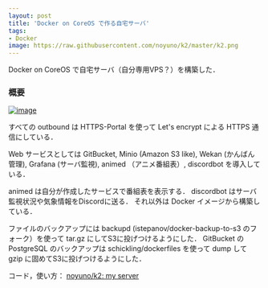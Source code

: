 ```yaml
---
layout: post
title: 'Docker on CoreOS で作る自宅サーバ'
tags:
- Docker
image: https://raw.githubusercontent.com/noyuno/k2/master/k2.png
---
```


Docker on CoreOS で自宅サーバ（自分専用VPS？）を構築した．

### 概要

[![image]({{page.image}})]({{page.image}})

すべての outbound は HTTPS-Portal を使って Let's encrypt による HTTPS 通信にしている．

Web サービスとしては GitBucket, Minio (Amazon S3 like), Wekan (かんばん管理),
Grafana (サーバ監視), animed （アニメ番組表）, discordbot を導入している．

animed は自分が作成したサービスで番組表を表示する．
discordbot はサーバ監視状況や気象情報をDiscordに送る．
それ以外は Docker イメージから構築している．

ファイルのバックアップには backupd (istepanov/docker-backup-to-s3 のフォーク）を使って tar.gz にしてS3に投げつけるようにした．
GitBucket の PostgreSQL のバックアップは schickling/dockerfiles を使って dump して gzip に固めてS3に投げつけるようにした．

コード，使い方： [noyuno/k2: my server](https://github.com/noyuno/k2)

